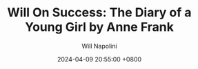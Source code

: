 ---
title: "Will On Success: The Diary of a Young Girl by Anne Frank"
author: Will Napolini
date: 2024-04-09 20:55:00 +0800
categories: [Mindset, Book-summaries]
tags:
  [
    anne-frank,
    diary-of-a-young-girl,
    holocaust,
    world-war-ii,
    nazi-occupation,
    jewish-perspective,
    human-experience,
    teenage-diary,
    hope,
    courage,
    perseverance,
    historical-document,
    jewish-history,
    concentration-camps,
    hiding-during-war,
    amsterdam,
    family-life,
    coming-of-age,
    anne-frank-house,
    resilience,
    love-letters,
    diary-writing,
    personal-reflections,
    wartime-experiences,
    tolerance,
    human-rights
  ]
image: https://pbs.twimg.com/media/GO1_oh_WIAMoHu5?format=jpg&name=large
alt: "Will On Success: The Diary of a Young Girl by Anne Frank"
fallback:
  - 
  # Replace with the URL of your backup image
  -
  # Replace with the URL of your backup image
---